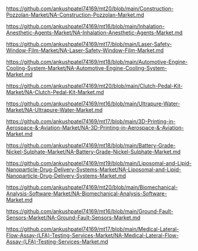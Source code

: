 <p><a href="https://github.com/ankushpatel74169/mt20/blob/main/Construction-Pozzolan-Market/NA-Construction-Pozzolan-Market.md">https://github.com/ankushpatel74169/mt20/blob/main/Construction-Pozzolan-Market/NA-Construction-Pozzolan-Market.md</a></p><p><a href="https://github.com/ankushpatel74169/mt16/blob/main/Inhalation-Anesthetic-Agents-Market/NA-Inhalation-Anesthetic-Agents-Market.md">https://github.com/ankushpatel74169/mt16/blob/main/Inhalation-Anesthetic-Agents-Market/NA-Inhalation-Anesthetic-Agents-Market.md</a></p><p><a href="https://github.com/ankushpatel74169/mt17/blob/main/Laser-Safety-Window-Film-Market/NA-Laser-Safety-Window-Film-Market.md">https://github.com/ankushpatel74169/mt17/blob/main/Laser-Safety-Window-Film-Market/NA-Laser-Safety-Window-Film-Market.md</a></p><p><a href="https://github.com/ankushpatel74169/mt18/blob/main/Automotive-Engine-Cooling-System-Market/NA-Automotive-Engine-Cooling-System-Market.md">https://github.com/ankushpatel74169/mt18/blob/main/Automotive-Engine-Cooling-System-Market/NA-Automotive-Engine-Cooling-System-Market.md</a></p><p><a href="https://github.com/ankushpatel74169/mt20/blob/main/Clutch-Pedal-Kit-Market/NA-Clutch-Pedal-Kit-Market.md">https://github.com/ankushpatel74169/mt20/blob/main/Clutch-Pedal-Kit-Market/NA-Clutch-Pedal-Kit-Market.md</a></p><p><a href="https://github.com/ankushpatel74169/mt16/blob/main/Ultrapure-Water-Market/NA-Ultrapure-Water-Market.md">https://github.com/ankushpatel74169/mt16/blob/main/Ultrapure-Water-Market/NA-Ultrapure-Water-Market.md</a></p><p><a href="https://github.com/ankushpatel74169/mt17/blob/main/3D-Printing-in-Aerospace-&-Aviation-Market/NA-3D-Printing-in-Aerospace-&-Aviation-Market.md">https://github.com/ankushpatel74169/mt17/blob/main/3D-Printing-in-Aerospace-&-Aviation-Market/NA-3D-Printing-in-Aerospace-&-Aviation-Market.md</a></p><p><a href="https://github.com/ankushpatel74169/mt18/blob/main/Battery-Grade-Nickel-Sulphate-Market/NA-Battery-Grade-Nickel-Sulphate-Market.md">https://github.com/ankushpatel74169/mt18/blob/main/Battery-Grade-Nickel-Sulphate-Market/NA-Battery-Grade-Nickel-Sulphate-Market.md</a></p><p><a href="https://github.com/ankushpatel74169/mt19/blob/main/Liposomal-and-Lipid-Nanoparticle-Drug-Delivery-Systems-Market/NA-Liposomal-and-Lipid-Nanoparticle-Drug-Delivery-Systems-Market.md">https://github.com/ankushpatel74169/mt19/blob/main/Liposomal-and-Lipid-Nanoparticle-Drug-Delivery-Systems-Market/NA-Liposomal-and-Lipid-Nanoparticle-Drug-Delivery-Systems-Market.md</a></p><p><a href="https://github.com/ankushpatel74169/mt20/blob/main/Biomechanical-Analysis-Software-Market/NA-Biomechanical-Analysis-Software-Market.md">https://github.com/ankushpatel74169/mt20/blob/main/Biomechanical-Analysis-Software-Market/NA-Biomechanical-Analysis-Software-Market.md</a></p><p><a href="https://github.com/ankushpatel74169/mt16/blob/main/Ground-Fault-Sensors-Market/NA-Ground-Fault-Sensors-Market.md">https://github.com/ankushpatel74169/mt16/blob/main/Ground-Fault-Sensors-Market/NA-Ground-Fault-Sensors-Market.md</a></p><p><a href="https://github.com/ankushpatel74169/mt17/blob/main/Medical-Lateral-Flow-Assay-(LFA)-Testing-Services-Market/NA-Medical-Lateral-Flow-Assay-(LFA)-Testing-Services-Market.md">https://github.com/ankushpatel74169/mt17/blob/main/Medical-Lateral-Flow-Assay-(LFA)-Testing-Services-Market/NA-Medical-Lateral-Flow-Assay-(LFA)-Testing-Services-Market.md</a></p>
